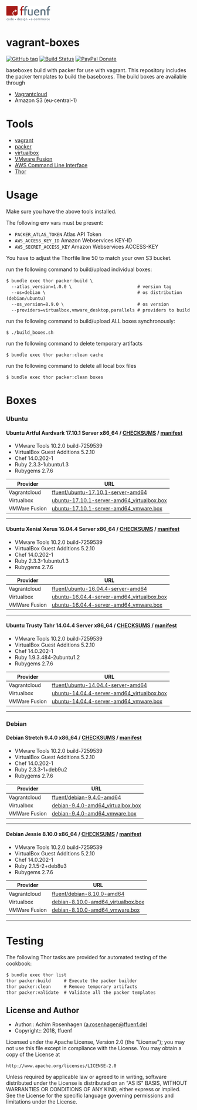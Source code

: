 <a href="http://www.ffuenf.de" title="ffuenf - code • design • e-commerce"><img src="https://github.com/ffuenf/Ffuenf_Common/blob/master/skin/adminhtml/default/default/ffuenf/ffuenf.png" alt="ffuenf - code • design • e-commerce" /></a>

vagrant-boxes
=============
[![GitHub tag](http://img.shields.io/github/tag/ffuenf/vagrant-boxes.svg)](https://github.com/ffuenf/vagrant-boxes/tags)
[![Build Status](http://img.shields.io/travis/ffuenf/vagrant-boxes.svg)](https://travis-ci.org/ffuenf/vagrant-boxes)
[![PayPal Donate](https://img.shields.io/badge/paypal-donate-blue.svg)](https://www.paypal.com/cgi-bin/webscr?cmd=_s-xclick&hosted_button_id=J2PQS2WLT2Y8W&item_name=dop%3a%20vagrant-boxes&item_number=vagrant-boxes&currency_code=EUR)

baseboxes build with packer for use with vagrant.
This repository includes the packer templates to build the baseboxes.
The build boxes are available through 

* [Vagrantcloud](https://app.vagrantup.com/ffuenf)
* Amazon S3 (eu-central-1)

Tools
=====

* [vagrant](http://vagrantup.com)
* [packer](http://packer.io)
* [virtualbox](https://www.virtualbox.org/)
* [VMware Fusion](http://www.vmware.com/de/products/fusion/)
* [AWS Command Line Interface](http://aws.amazon.com/cli/)
* [Thor](http://whatisthor.com/)

Usage
=====

Make sure you have the above tools installed.

The following env vars must be present:
* `PACKER_ATLAS_TOKEN` Atlas API Token
* `AWS_ACCESS_KEY_ID` Amazon Webservices KEY-ID
* `AWS_SECRET_ACCESS_KEY` Amazon Webservices ACCESS-KEY

You have to adjust the Thorfile line 50 to match your own S3 bucket.

run the following command to build/upload individual boxes:
```
$ bundle exec thor packer:build \
  --atlas_version=1.0.0 \                         # version tag
  --os=debian \                                   # os distribution (debian/ubuntu)
  --os_version=8.9.0 \                            # os version
  --providers=virtualbox,vmware_desktop,parallels # providers to build
```

run the following command to build/upload ALL boxes synchronously:
```
$ ./build_boxes.sh
```

run the following command to delete temporary artifacts
```
$ bundle exec thor packer:clean cache
```

run the following command to delete all local box files
```
$ bundle exec thor packer:clean boxes
```

Boxes
=====

### Ubuntu

#### Ubuntu Artful Aardvark 17.10.1 Server x86_64 / [CHECKSUMS](https://s3.eu-central-1.amazonaws.com/ffuenf-vagrantboxes/CHECKSUMS) / [manifest](https://s3.eu-central-1.amazonaws.com/ffuenf-vagrantboxes/ubuntu-17.10.1-server-amd64.manifest.json)

* VMware Tools 10.2.0 build-7259539
* VirtualBox Guest Additions 5.2.10
* Chef 14.0.202-1
* Ruby 2.3.3-1ubuntu1.3
* Rubygems 2.7.6

| Provider          | URL                                                                                                                                                       |
| ----------------- | --------------------------------------------------------------------------------------------------------------------------------------------------------- |
| Vagrantcloud      | [ffuenf/ubuntu-17.10.1-server-amd64](https://app.vagrantup.com/ffuenf/ubuntu-17.10.1-server-amd64)                                                        |
| Virtualbox        | [ubuntu-17.10.1-server-amd64_virtualbox.box](https://s3.eu-central-1.amazonaws.com/ffuenf-vagrantboxes/ubuntu/ubuntu-17.10.1-server-amd64_virtualbox.box) |
| VMWare Fusion     | [ubuntu-17.10.1-server-amd64_vmware.box](https://s3.eu-central-1.amazonaws.com/ffuenf-vagrantboxes/ubuntu/ubuntu-17.10.1-server-amd64_vmware.box)         |

---

#### Ubuntu Xenial Xerus 16.04.4 Server x86_64 / [CHECKSUMS](https://s3.eu-central-1.amazonaws.com/ffuenf-vagrantboxes/CHECKSUMS) / [manifest](https://s3.eu-central-1.amazonaws.com/ffuenf-vagrantboxes/ubuntu-16.04.4-server-amd64.manifest.json)

* VMware Tools 10.2.0 build-7259539
* VirtualBox Guest Additions 5.2.10
* Chef 14.0.202-1
* Ruby 2.3.3-1ubuntu1.3
* Rubygems 2.7.6

| Provider          | URL                                                                                                                                                       |
| ----------------- | --------------------------------------------------------------------------------------------------------------------------------------------------------- |
| Vagrantcloud      | [ffuenf/ubuntu-16.04.4-server-amd64](https://app.vagrantup.com/ffuenf/ubuntu-16.04.4-server-amd64)                                                        |
| Virtualbox        | [ubuntu-16.04.4-server-amd64_virtualbox.box](https://s3.eu-central-1.amazonaws.com/ffuenf-vagrantboxes/ubuntu/ubuntu-16.04.4-server-amd64_virtualbox.box) |
| VMWare Fusion     | [ubuntu-16.04.4-server-amd64_vmware.box](https://s3.eu-central-1.amazonaws.com/ffuenf-vagrantboxes/ubuntu/ubuntu-16.04.4-server-amd64_vmware.box)         |

---

#### Ubuntu Trusty Tahr 14.04.4 Server x86_64 / [CHECKSUMS](https://s3.eu-central-1.amazonaws.com/ffuenf-vagrantboxes/CHECKSUMS) / [manifest](https://s3.eu-central-1.amazonaws.com/ffuenf-vagrantboxes/ubuntu-14.04.4-server-amd64.manifest.json)

* VMware Tools 10.2.0 build-7259539
* VirtualBox Guest Additions 5.2.10
* Chef 14.0.202-1
* Ruby 1.9.3.484-2ubuntu1.2
* Rubygems 2.7.6

| Provider          | URL                                                                                                                                                       |
| ----------------- | --------------------------------------------------------------------------------------------------------------------------------------------------------- |
| Vagrantcloud      | [ffuenf/ubuntu-14.04.4-server-amd64](https://app.vagrantup.com/ffuenf/ubuntu-14.04.4-server-amd64)                                                        |
| Virtualbox        | [ubuntu-14.04.4-server-amd64_virtualbox.box](https://s3.eu-central-1.amazonaws.com/ffuenf-vagrantboxes/ubuntu/ubuntu-14.04.4-server-amd64_virtualbox.box) |
| VMWare Fusion     | [ubuntu-14.04.4-server-amd64_vmware.box](https://s3.eu-central-1.amazonaws.com/ffuenf-vagrantboxes/ubuntu/ubuntu-14.04.4-server-amd64_vmware.box)         |

---

### Debian
#### Debian Stretch 9.4.0 x86_64 / [CHECKSUMS](https://s3.eu-central-1.amazonaws.com/ffuenf-vagrantboxes/CHECKSUMS) / [manifest](https://s3.eu-central-1.amazonaws.com/ffuenf-vagrantboxes/debian-9.4.0-amd64.manifest.json)

* VMware Tools 10.2.0 build-7259539
* VirtualBox Guest Additions 5.2.10
* Chef 14.0.202-1
* Ruby 2.3.3-1+deb9u2
* Rubygems 2.7.6

| Provider          | URL                                                                                                                                     |
| ----------------- | --------------------------------------------------------------------------------------------------------------------------------------- |
| Vagrantcloud      | [ffuenf/debian-9.4.0-amd64](https://app.vagrantup.com/ffuenf/debian-9.4.0-amd64)                                                        |
| Virtualbox        | [debian-9.4.0-amd64_virtualbox.box](https://s3.eu-central-1.amazonaws.com/ffuenf-vagrantboxes/debian/debian-9.4.0-amd64_virtualbox.box) |
| VMWare Fusion     | [debian-9.4.0-amd64_vmware.box](https://s3.eu-central-1.amazonaws.com/ffuenf-vagrantboxes/debian/debian-9.4.0-amd64_vmware.box)         |

---

#### Debian Jessie 8.10.0 x86_64 / [CHECKSUMS](https://s3.eu-central-1.amazonaws.com/ffuenf-vagrantboxes/CHECKSUMS) / [manifest](https://s3.eu-central-1.amazonaws.com/ffuenf-vagrantboxes/debian-8.10.0-amd64.manifest.json)

* VMware Tools 10.2.0 build-7259539
* VirtualBox Guest Additions 5.2.10
* Chef 14.0.202-1
* Ruby 2.1.5-2+deb8u3
* Rubygems 2.7.6

| Provider          | URL                                                                                                                                       |
| ----------------- | ----------------------------------------------------------------------------------------------------------------------------------------- |
| Vagrantcloud      | [ffuenf/debian-8.10.0-amd64](https://app.vagrantup.com/ffuenf/debian-8.10.0-amd64)                                                        |
| Virtualbox        | [debian-8.10.0-amd64_virtualbox.box](https://s3.eu-central-1.amazonaws.com/ffuenf-vagrantboxes/debian/debian-8.10.0-amd64_virtualbox.box) |
| VMWare Fusion     | [debian-8.10.0-amd64_vmware.box](https://s3.eu-central-1.amazonaws.com/ffuenf-vagrantboxes/debian/debian-8.10.0-amd64_vmware.box)         |

---

Testing
=======

The following Thor tasks are provided for automated testing of the cookbook:

```
$ bundle exec thor list
thor packer:build     # Execute the packer builder
thor packer:clean     # Remove temporary artifacts
thor packer:validate  # Validate all the packer templates
```

License and Author
------------------

- Author:: Achim Rosenhagen (<a.rosenhagen@ffuenf.de>)
- Copyright:: 2018, ffuenf

Licensed under the Apache License, Version 2.0 (the "License");
you may not use this file except in compliance with the License.
You may obtain a copy of the License at

    http://www.apache.org/licenses/LICENSE-2.0

Unless required by applicable law or agreed to in writing, software
distributed under the License is distributed on an "AS IS" BASIS,
WITHOUT WARRANTIES OR CONDITIONS OF ANY KIND, either express or implied.
See the License for the specific language governing permissions and
limitations under the License.
